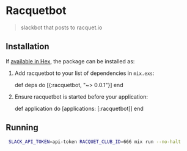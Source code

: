 # Racquetbot

> slackbot that posts to racquet.io
 
## Installation

If [available in Hex](https://hex.pm/docs/publish), the package can be installed as:

  1. Add racquetbot to your list of dependencies in `mix.exs`:

        def deps do
          [{:racquetbot, "~> 0.0.1"}]
        end

  2. Ensure racquetbot is started before your application:

        def application do
          [applications: [:racquetbot]]
        end

## Running

```bash
 SLACK_API_TOKEN=api-token RACQUET_CLUB_ID=666 mix run --no-halt
```
